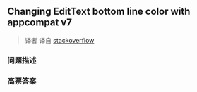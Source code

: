 ## Changing EditText bottom line color with appcompat v7

> 译者 译自 [stackoverflow](http://stackoverflow.com/questions/26574328/changing-edittext-bottom-line-color-with-appcompat-v7) 

### 问题描述 

### 高票答案 


